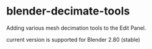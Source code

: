 # blender-decimate-tools
Adding various mesh decimation tools to the Edit Panel.

current version is supported for Blender 2.80 (stable)
